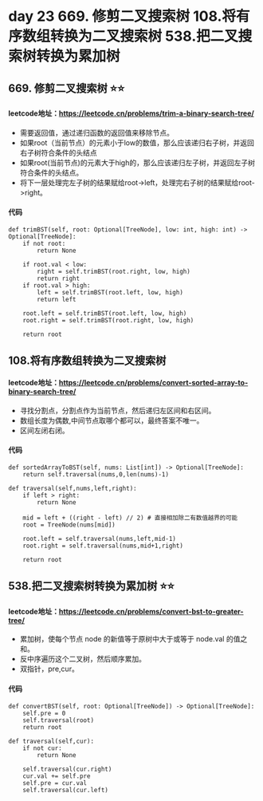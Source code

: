 # day 23  669. 修剪二叉搜索树 108.将有序数组转换为二叉搜索树 538.把二叉搜索树转换为累加树

## 669. 修剪二叉搜索树 ⭐⭐
#### leetcode地址：https://leetcode.cn/problems/trim-a-binary-search-tree/
- 需要返回值，通过递归函数的返回值来移除节点。
- 如果root（当前节点）的元素小于low的数值，那么应该递归右子树，并返回右子树符合条件的头结点
- 如果root(当前节点)的元素大于high的，那么应该递归左子树，并返回左子树符合条件的头结点。
- 将下一层处理完左子树的结果赋给root->left，处理完右子树的结果赋给root->right。
#### 代码
    def trimBST(self, root: Optional[TreeNode], low: int, high: int) -> Optional[TreeNode]:
        if not root:
            return None
            
        if root.val < low:
            right = self.trimBST(root.right, low, high)
            return right
        if root.val > high:
            left = self.trimBST(root.left, low, high)
            return left
            
        root.left = self.trimBST(root.left, low, high)
        root.right = self.trimBST(root.right, low, high)
        
        return root

## 108.将有序数组转换为二叉搜索树 
#### leetcode地址：https://leetcode.cn/problems/convert-sorted-array-to-binary-search-tree/
- 寻找分割点，分割点作为当前节点，然后递归左区间和右区间。
- 数组长度为偶数,中间节点取哪个都可以，最终答案不唯一。
- 区间左闭右闭。
#### 代码
    def sortedArrayToBST(self, nums: List[int]) -> Optional[TreeNode]:
        return self.traversal(nums,0,len(nums)-1)
    
    def traversal(self,nums,left,right):
        if left > right:
            return None
            
        mid = left + ((right - left) // 2) # 直接相加除二有数值越界的可能
        root = TreeNode(nums[mid])
        
        root.left = self.traversal(nums,left,mid-1)
        root.right = self.traversal(nums,mid+1,right)
        
        return root

## 538.把二叉搜索树转换为累加树 ⭐⭐
#### leetcode地址：https://leetcode.cn/problems/convert-bst-to-greater-tree/
- 累加树，使每个节点 node 的新值等于原树中大于或等于 node.val 的值之和。
- 反中序遍历这个二叉树，然后顺序累加。
- 双指针，pre,cur。
#### 代码

    def convertBST(self, root: Optional[TreeNode]) -> Optional[TreeNode]:
        self.pre = 0
        self.traversal(root)
        return root
    
    def traversal(self,cur):
        if not cur:
            return None
            
        self.traversal(cur.right)
        cur.val += self.pre
        self.pre = cur.val
        self.traversal(cur.left)
